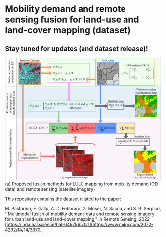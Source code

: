 # Mobility demand and remote sensing fusion for land-use and land-cover mapping (dataset)

## Stay tuned for updates (and dataset release)!


![screenshot](methods.png)
(a) Proposed fusion methods for LULC mapping from mobility demand (OD data) and remote sensing (satellite imagery)

This repository contains the dataset related to the paper:  

M. Pastorino, F. Gallo, A. Di Febbraro, G. Moser, N. Sacco, and S. B. Serpico, ``Multimodal fusion of mobility demand data and remote sensing imagery for urban land-use and land-cover mapping," in Remote Sensing, 2022 [https://inria.hal.science/hal-04678650v1](https://www.mdpi.com/2072-4292/14/14/3370).


